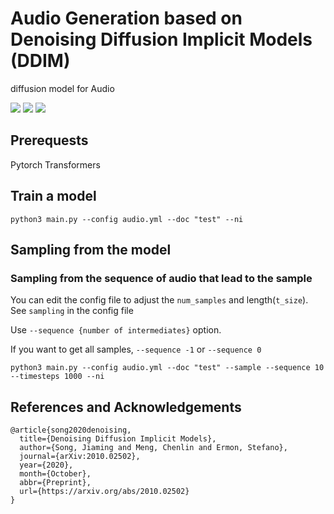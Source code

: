 # Audio Generation based on Denoising Diffusion Implicit Models (DDIM)

diffusion model for Audio

<a href="http://www.youtube.com/watch?v=MkLm7c4dP3Y" target="_blank">![](http://img.youtube.com/vi/MkLm7c4dP3Y/0.jpg)</a>  <a href="http://www.youtube.com/watch?v=EVYUzKzOHQ4" target="_blank">![](http://img.youtube.com/vi/EVYUzKzOHQ4/0.jpg)</a>  <a href="http://www.youtube.com/watch?v=fHV6P9srrCA" target="_blank">![](http://img.youtube.com/vi/fHV6P9srrCA/0.jpg)</a>

## Prerequests
Pytorch  Transformers


## Train a model
```
python3 main.py --config audio.yml --doc "test" --ni
```

## Sampling from the model


### Sampling from the sequence of audio that lead to the sample

You can edit the config file to adjust the `num_samples` and length(`t_size`). \
See `sampling` in the config file

Use `--sequence {number of intermediates}` option.

If you want to get all samples, `--sequence -1` or `--sequence 0`
```shell
python3 main.py --config audio.yml --doc "test" --sample --sequence 10 --timesteps 1000 --ni
```


## References and Acknowledgements
```
@article{song2020denoising,
  title={Denoising Diffusion Implicit Models},
  author={Song, Jiaming and Meng, Chenlin and Ermon, Stefano},
  journal={arXiv:2010.02502},
  year={2020},
  month={October},
  abbr={Preprint},
  url={https://arxiv.org/abs/2010.02502}
}
```
